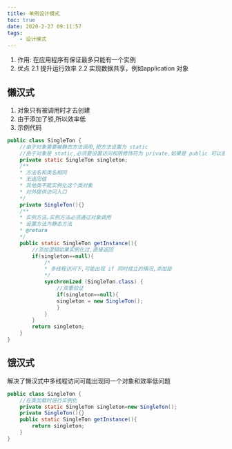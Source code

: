 ```yaml
---
title: 单例设计模式
toc: true
date: 2020-2-27 09:11:57
tags:
	- 设计模式
---
```

1. 作用: 在应用程序有保证最多只能有一个实例
2. 优点
	2.1 提升运行效率
	2.2 实现数据共享，例如application 对象
<!-- more -->

## 懒汉式
1. 对象只有被调用时才去创建
2. 由于添加了锁,所以效率低
3. 示例代码
```java
public class SingleTon {
	//由于对象需要被静态方法调用,把方法设置为 static
	//由于对象是 static,必须要设置访问权限修饰符为 private,如果是 public 可以直接调用对象,不执行访问入口
	private static SingleTon singleton;
	/**
	* 方法名和类名相同
	* 无返回值
	* 其他类不能实例化这个类对象
	* 对外提供访问入口
	*/
	private SingleTon(){}
	/**
	* 实例方法,实例方法必须通过对象调用
	* 设置方法为静态方法
	* @return
	*/
	public static SingleTon getInstance(){
		//添加逻辑如果实例化过,直接返回
		if(singleton==null){
			/*
			* 多线程访问下,可能出现 if 同时成立的情况,添加锁
			*/
			synchronized (SingleTon.class) {
				//双重验证
				if(singleton==null){
				singleton = new SingleTon();
				}
			}
		}
		return singleton;
	}
}
```
## 饿汉式
解决了懒汉式中多线程访问可能出现同一个对象和效率低问题
```java
public class SingleTon {
	//在类加载时进行实例化
	private static SingleTon singleton=new SingleTon();
	private SingleTon(){}
	public static SingleTon getInstance(){
		return singleton;
	}
}
```
